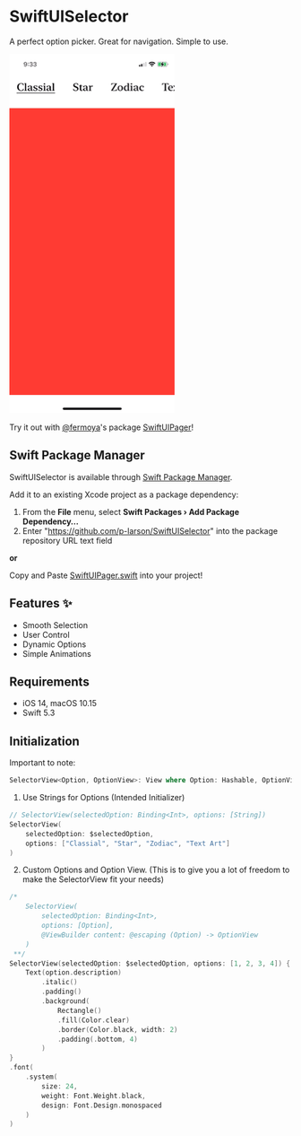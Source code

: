 # SwiftUISelector
A perfect option picker. Great for navigation. Simple to use.

<img src="Resources/example1.gif" alt="Example 1 Usage with SwiftUIPager"/>

<p> Try it out with <a href="https://github.com/fermoya">@fermoya</a>'s package <a href="https://github.com/fermoya/SwiftUIPager">SwiftUIPager</a>!</p>

## Swift Package Manager

SwiftUISelector is available through [Swift Package Manager](https://swift.org/package-manager).

Add it to an existing Xcode project as a package dependency:

1. From the **File** menu, select **Swift Packages › Add Package Dependency…**
2. Enter "https://github.com/p-larson/SwiftUISelector" into the package repository URL text field

**or**

Copy and Paste <a href="https://github.com/fermoya/Sources/SwiftUIPager.swift">SwiftUIPager.swift</a> into your project!

## Features :sparkles:
- Smooth Selection
- User Control
- Dynamic Options
- Simple Animations

## Requirements
- iOS 14, macOS 10.15
- Swift 5.3

## Initialization

Important to note:
```swift
SelectorView<Option, OptionView>: View where Option: Hashable, OptionView: View
```

1. Use Strings for Options (Intended Initializer)
```swift
// SelectorView(selectedOption: Binding<Int>, options: [String])
SelectorView(
    selectedOption: $selectedOption,
    options: ["Classial", "Star", "Zodiac", "Text Art"]
)
```

2. Custom Options and Option View.
(This is to give you a lot of freedom to make the SelectorView fit your needs)

```swift
/*
    SelectorView(
        selectedOption: Binding<Int>, 
        options: [Option], 
        @ViewBuilder content: @escaping (Option) -> OptionView
    )
 **/
SelectorView(selectedOption: $selectedOption, options: [1, 2, 3, 4]) { (option) in
    Text(option.description)
        .italic()
        .padding()
        .background(
            Rectangle()
            .fill(Color.clear)
            .border(Color.black, width: 2)
            .padding(.bottom, 4)
        )
}
.font(
    .system(
        size: 24,
        weight: Font.Weight.black,
        design: Font.Design.monospaced
    )
)
```
